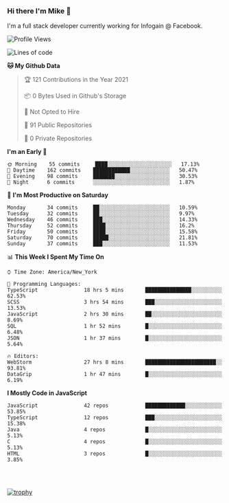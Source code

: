 ### Hi there I'm Mike 👋
I'm a full stack developer currently working for Infogain @ Facebook.

<!--START_SECTION:waka-->
![Profile Views](http://img.shields.io/badge/Profile%20Views-1-blue)

![Lines of code](https://img.shields.io/badge/From%20Hello%20World%20I%27ve%20Written-1.2%20million%20lines%20of%20code-blue)

**🐱 My Github Data** 

> 🏆 121 Contributions in the Year 2021
 > 
> 📦 0 Bytes Used in Github's Storage 
 > 
> 🚫 Not Opted to Hire
 > 
> 📜 91 Public Repositories 
 > 
> 🔑 0 Private Repositories  
 > 
**I'm an Early 🐤** 

```text
🌞 Morning    55 commits     ████░░░░░░░░░░░░░░░░░░░░░   17.13% 
🌆 Daytime    162 commits    ████████████░░░░░░░░░░░░░   50.47% 
🌃 Evening    98 commits     ███████░░░░░░░░░░░░░░░░░░   30.53% 
🌙 Night      6 commits      ░░░░░░░░░░░░░░░░░░░░░░░░░   1.87%

```
📅 **I'm Most Productive on Saturday** 

```text
Monday       34 commits     ██░░░░░░░░░░░░░░░░░░░░░░░   10.59% 
Tuesday      32 commits     ██░░░░░░░░░░░░░░░░░░░░░░░   9.97% 
Wednesday    46 commits     ███░░░░░░░░░░░░░░░░░░░░░░   14.33% 
Thursday     52 commits     ████░░░░░░░░░░░░░░░░░░░░░   16.2% 
Friday       50 commits     ████░░░░░░░░░░░░░░░░░░░░░   15.58% 
Saturday     70 commits     █████░░░░░░░░░░░░░░░░░░░░   21.81% 
Sunday       37 commits     ███░░░░░░░░░░░░░░░░░░░░░░   11.53%

```


📊 **This Week I Spent My Time On** 

```text
⌚︎ Time Zone: America/New_York

💬 Programming Languages: 
TypeScript               18 hrs 5 mins       ███████████████░░░░░░░░░░   62.53% 
SCSS                     3 hrs 54 mins       ███░░░░░░░░░░░░░░░░░░░░░░   13.53% 
JavaScript               2 hrs 30 mins       ██░░░░░░░░░░░░░░░░░░░░░░░   8.69% 
SQL                      1 hr 52 mins        █░░░░░░░░░░░░░░░░░░░░░░░░   6.48% 
JSON                     1 hr 37 mins        █░░░░░░░░░░░░░░░░░░░░░░░░   5.64%

🔥 Editors: 
WebStorm                 27 hrs 8 mins       ███████████████████████░░   93.81% 
DataGrip                 1 hr 47 mins        █░░░░░░░░░░░░░░░░░░░░░░░░   6.19%

```

**I Mostly Code in JavaScript** 

```text
JavaScript               42 repos            █████████████░░░░░░░░░░░░   53.85% 
TypeScript               12 repos            ███░░░░░░░░░░░░░░░░░░░░░░   15.38% 
Java                     4 repos             █░░░░░░░░░░░░░░░░░░░░░░░░   5.13% 
C                        4 repos             █░░░░░░░░░░░░░░░░░░░░░░░░   5.13% 
HTML                     3 repos             █░░░░░░░░░░░░░░░░░░░░░░░░   3.85%

```



<!--END_SECTION:waka-->

##### &nbsp;
[![trophy](https://github-profile-trophy.vercel.app/?username=uptonm&theme=dracula)](https://github.com/ryo-ma/github-profile-trophy)
